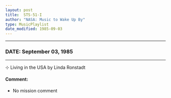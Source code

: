 ```yaml
---
layout: post
title:  STS-51-I
author: "NASA: Music to Wake Up By"
type: MusicPlaylist
date_modified: 1985-09-03
---
```


----
### DATE: September 03, 1985
----
⊹ Living in the USA by Linda Ronstadt

#### Comment:
* No mission comment
